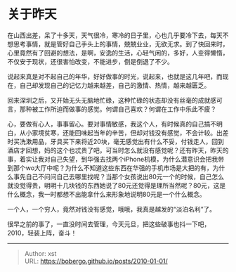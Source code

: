 # 关于昨天


在山西出差，呆了十多天，天气很冷，寒冷的日子里，心也几乎要冷下去，每天不想思考事情，就是管好自己手头上的事情，兢兢业业，无欲无求。到了快回来时，心里竟然有了回避的想法，是啊，安逸的生活，心轻气闲的，多好，人变得懒惰，不仅安于现状，还很害怕改变，不能进步，倒是倒退了不少。

说起来真是对不起自己的年华，好好做事的时光，说起来，也就是这几年吧，而现在，自己却发现自己的记忆力越来越差，自己的激情、热情，越来越匮乏。

回来深圳之后，又开始无头无脑地忙碌，这种忙碌的状态却没有丝毫的成就感可言，那种被工作所迫而做事的感觉。何谓自己喜欢？何谓在工作中乐此不疲？

心，要做有心人，事事留心。要对事情敏感，我这个人，有时候真的自己搞不明白，从小家境贫寒，还能回味起当年的辛苦，但却对钱没有感觉，不会计较。出差时买洗漱用品，牙具买下来将近20块，毫无感觉出有什么不妥，付钱走人，回到酒店才回想，妈的这个也忒贵了吧，可当时怎么就没有感觉呢？还有昨天，昨天的事，着实让我对自己失望，到华强去找两个iPhone机模，为什么潜意识会把我带到那个wo大厅中呢？为什么不知道这些东西在华强的手机市场是大把的有，为什么事先自己不问问自己去哪里找呢？当那个女孩说出80元一个的时候，自己怎么就没觉得贵，明明十几块钱的东西她说了80元还觉得是理所当然呢？80元，这是什么概念，我一时都想不出能拿什么来形象地说明80元是一个什么概念。

一个人，一个穷人，竟然对钱没有感觉，哦哦，我真是越发的“淡泊名利”了。

很早之前的事了，一直没时间去管理，今天元旦，把这些破事也抖一下吧，2010，轻装上阵，奋斗！

---

> Author: xst  
> URL: https://bobergo.github.io/posts/2010-01-01/  

